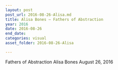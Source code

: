 ```yaml
---
layout: post
post_url: 2016-08-26-Alisa.md
title: Alisa Bones – Fathers of Abstraction
year: 2016
date: 2016-08-26
end_date: 
categories: visual
asset_folder: 2016-08-26-Alisa

---
```

Fathers of Abstraction
Alisa Bones
August 26, 2016